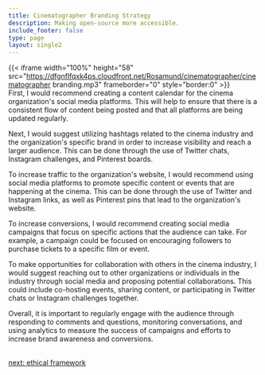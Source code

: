 ```yaml
---
title: Cinematographer Branding Strategy
description: Making open-source more accessible.
include_footer: false
type: page
layout: single2
---
```


{{< iframe width="100%" height="58" src="https://dfgnflfqxk4ps.cloudfront.net/Rosamund/cinematographer/cinematographer branding.mp3" frameborder="0" style="border:0" >}}<br>
First, I would recommend creating a content calendar for the cinema organization's social media platforms. This will help to ensure that there is a consistent flow of content being posted and that all platforms are being updated regularly.

Next, I would suggest utilizing hashtags related to the cinema industry and the organization's specific brand in order to increase visibility and reach a larger audience. This can be done through the use of Twitter chats, Instagram challenges, and Pinterest boards.

To increase traffic to the organization's website, I would recommend using social media platforms to promote specific content or events that are happening at the cinema. This can be done through the use of Twitter and Instagram links, as well as Pinterest pins that lead to the organization's website.

To increase conversions, I would recommend creating social media campaigns that focus on specific actions that the audience can take. For example, a campaign could be focused on encouraging followers to purchase tickets to a specific film or event.

To make opportunities for collaboration with others in the cinema industry, I would suggest reaching out to other organizations or individuals in the industry through social media and proposing potential collaborations. This could include co-hosting events, sharing content, or participating in Twitter chats or Instagram challenges together.

Overall, it is important to regularly engage with the audience through responding to comments and questions, monitoring conversations, and using analytics to measure the success of campaigns and efforts to increase brand awareness and conversions.

<br>
<a href="https://insights.workdojos.com/cinematographer/ethics">next: ethical framework</a>
</p>